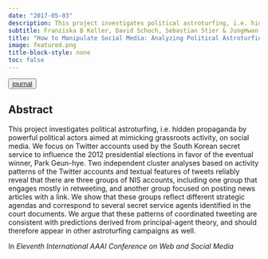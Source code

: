 ```yaml
---
date: "2017-05-03"
description: This project investigates political astroturfing, i.e. hidden propaganda by powerful political actors aimed at mimicking grassroots activity, on social media. We focus on Twitter accounts used by the South Korean secret service to influence the 2012 presidential elections in favor of the eventual winner, Park Geun-hye...
subtitle: Franziska B Keller, David Schoch, Sebastian Stier & JungHwan Yang
title: "How to Manipulate Social Media: Analyzing Political Astroturfing Using Ground Truth Data from South Korea"
image: featured.png
title-block-style: none
toc: false
---
```


<button type="button" class="btn btn-outline-success"><a href="https://www.aaai.org/ocs/index.php/ICWSM/ICWSM17/paper/view/15638/14870">journal</a></button>


## Abstract 
This project investigates political astroturfing, i.e. hidden propaganda by powerful political actors aimed at mimicking grassroots activity, on social media. We focus on Twitter accounts used by the South Korean secret service to influence the 2012 presidential elections in favor of the eventual winner, Park Geun-hye. Two independent cluster analyses based on activity patterns of the Twitter accounts and textual features of tweets reliably reveal that there are three groups of NIS accounts, including one group that engages mostly in retweeting, and another group focused on posting news articles with a link. We show that these groups reflect different strategic agendas and correspond to several secret service agents identified in the court documents. We argue that these patterns of coordinated tweeting are consistent with predictions derived from principal-agent theory, and should therefore appear in other astroturfing campaigns as well.

In *Eleventh International AAAI Conference on Web and Social Media*